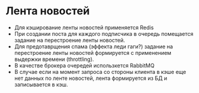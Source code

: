 # Лента новостей

- Для кэширование ленты новостей применяется Redis
- При создании поста для каждого подписчика в очередь помещается задание на перестроение ленты новостей.
- Для предотаврщения спама (эффекта леди гаги?) задание на перестроение ленты новостей формируется с применением выдержки времени (throttling).
- В качестве брокера очередей использкется RabbitMQ
- В случае если на момент запроса со стороны клиента в кэше еще нет данных по ленте новостей, лента формируется из БД и записывается в кэш.